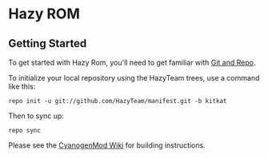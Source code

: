 Hazy ROM
===========

Getting Started
---------------

To get started with Hazy Rom, you'll need to get
familiar with [Git and Repo](http://source.android.com/source/using-repo.html).

To initialize your local repository using the HazyTeam trees, use a command like this:

    repo init -u git://github.com/HazyTeam/manifest.git -b kitkat

Then to sync up:

    repo sync

Please see the [CyanogenMod Wiki](http://wiki.cyanogenmod.org/) for building instructions.

